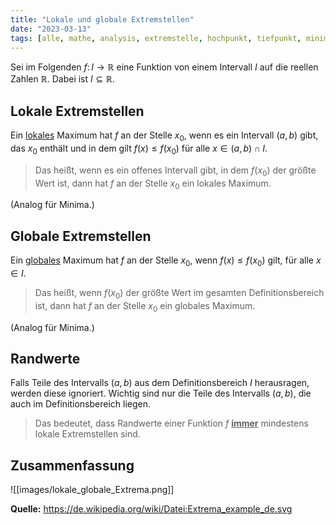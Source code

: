 ```yaml
---
title: "Lokale und globale Extremstellen"
date: "2023-03-13"
tags: [alle, mathe, analysis, extremstelle, hochpunkt, tiefpunkt, minimum, maximum, randwert, intervall, lokal, global, funktion]
---
```


Sei im Folgenden $f \colon I \to \mathbb{R}$ eine Funktion von einem Intervall $I$ auf die reellen Zahlen $\mathbb{R}$.
Dabei ist $I \subseteq \mathbb{R}$.

## Lokale Extremstellen

Ein <u>lokales</u> Maximum hat $f$ an der Stelle $x_{0}$, wenn es ein Intervall $(a,b)$ gibt, das $x_{0}$ enthält und in dem gilt $f(x) \leq f(x_{0})$ für alle $x \in (a,b) \cap I$. 

> Das heißt, wenn es ein offenes Intervall gibt, in dem $f(x_{0})$ der größte Wert ist, dann hat $f$ an der Stelle $x_{0}$ ein lokales Maximum. 

(Analog für Minima.)

## Globale Extremstellen

Ein <u>globales</u> Maximum hat $f$ an der Stelle $x_{0}$, wenn $f(x) \leq f(x_{0})$ gilt, für alle $x \in I$. 

> Das heißt, wenn $f(x_{0})$ der größte Wert im gesamten Definitionsbereich ist, dann hat $f$ an der Stelle $x_{0}$ ein globales Maximum. 

(Analog für Minima.)

## Randwerte

Falls Teile des Intervalls $(a,b)$ aus dem Definitionsbereich $I$ herausragen, werden diese ignoriert. Wichtig sind nur die Teile des Intervalls $(a,b)$, die auch im Definitionsbereich liegen.

> Das bedeutet, dass Randwerte einer Funktion $f$ <u>**immer**</u> mindestens lokale Extremstellen sind.


## Zusammenfassung

![[images/lokale_globale_Extrema.png]]

**Quelle:** https://de.wikipedia.org/wiki/Datei:Extrema_example_de.svg